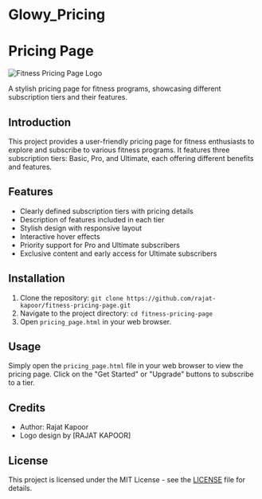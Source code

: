 # Glowy_Pricing

# Pricing Page

![Fitness Pricing Page Logo](https://example.com/logo.png)

A stylish pricing page for fitness programs, showcasing different subscription tiers and their features.

## Introduction

This project provides a user-friendly pricing page for fitness enthusiasts to explore and subscribe to various fitness programs. It features three subscription tiers: Basic, Pro, and Ultimate, each offering different benefits and features.

## Features

- Clearly defined subscription tiers with pricing details
- Description of features included in each tier
- Stylish design with responsive layout
- Interactive hover effects
- Priority support for Pro and Ultimate subscribers
- Exclusive content and early access for Ultimate subscribers

## Installation

1. Clone the repository: `git clone https://github.com/rajat-kapoor/fitness-pricing-page.git`
2. Navigate to the project directory: `cd fitness-pricing-page`
3. Open `pricing_page.html` in your web browser.

## Usage

Simply open the `pricing_page.html` file in your web browser to view the pricing page. Click on the "Get Started" or "Upgrade" buttons to subscribe to a tier.

## Credits

- Author: Rajat Kapoor
- Logo design by [RAJAT KAPOOR]

## License

This project is licensed under the MIT License - see the [LICENSE](LICENSE) file for details.
